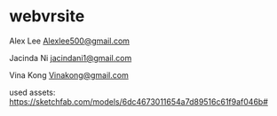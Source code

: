 # webvrsite

Alex Lee
Alexlee500@gmail.com

Jacinda Ni
jacindani1@gmail.com

Vina Kong
Vinakong@gmail.com


used assets:
https://sketchfab.com/models/6dc4673011654a7d89516c61f9af046b#
